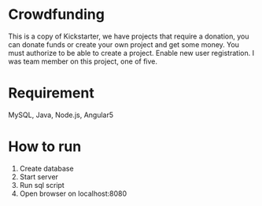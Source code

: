 # Crowdfunding
This is a copy of Kickstarter, we have projects that require a donation, you can
donate funds or create your own project and get some money. You must authorize to be able to create a project. Enable new user registration. I was team member on this project, one of five.

# Requirement
MySQL, Java, Node.js, Angular5 

# How to run
1. Create database
2. Start server
3. Run sql script
4. Open browser on localhost:8080

